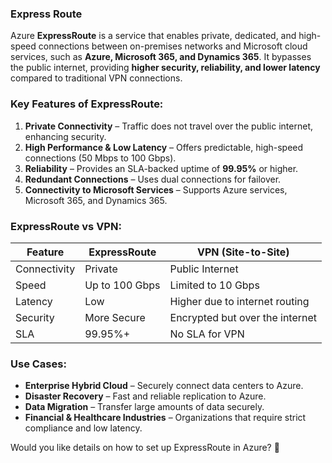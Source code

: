 ### Express Route

Azure **ExpressRoute** is a service that enables private, dedicated, and high-speed connections between on-premises networks and Microsoft cloud services, such as **Azure, Microsoft 365, and Dynamics 365**. It bypasses the public internet, providing **higher security, reliability, and lower latency** compared to traditional VPN connections.

### **Key Features of ExpressRoute:**

1. **Private Connectivity** – Traffic does not travel over the public internet, enhancing security.
2. **High Performance & Low Latency** – Offers predictable, high-speed connections (50 Mbps to 100 Gbps).
3. **Reliability** – Provides an SLA-backed uptime of **99.95%** or higher.
4. **Redundant Connections** – Uses dual connections for failover.
5. **Connectivity to Microsoft Services** – Supports Azure services, Microsoft 365, and Dynamics 365.

### **ExpressRoute vs VPN:**

| Feature      | ExpressRoute   | VPN (Site-to-Site)              |
| ------------ | -------------- | ------------------------------- |
| Connectivity | Private        | Public Internet                 |
| Speed        | Up to 100 Gbps | Limited to 10 Gbps              |
| Latency      | Low            | Higher due to internet routing  |
| Security     | More Secure    | Encrypted but over the internet |
| SLA          | 99.95%+        | No SLA for VPN                  |

### **Use Cases:**

- **Enterprise Hybrid Cloud** – Securely connect data centers to Azure.
- **Disaster Recovery** – Fast and reliable replication to Azure.
- **Data Migration** – Transfer large amounts of data securely.
- **Financial & Healthcare Industries** – Organizations that require strict compliance and low latency.

Would you like details on how to set up ExpressRoute in Azure? 🚀
